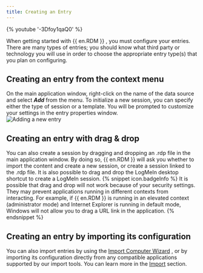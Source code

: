 ```yaml
---
title: Creating an Entry
---
```

{% youtube '-3Dfoy1qaQ0' %}  

When getting started with {{ en.RDM }} , you must configure your entries. There are many types of entries; you should know what third party or technology you will use in order to choose the appropriate entry type(s) that you plan on configuring. 

## Creating an entry from the context menu 

On the main application window, right-click on the name of the data source and select ***Add***   from   the menu. To initialize a new session, you can specify either the type of session or a template. You will be prompted to customize your settings in the entry properties window.  
![Adding a new entry](https://webdevolutions.azureedge.net/docs/en/rdm/windows/clip11224.png) 

## Creating an entry with drag & drop 

You can also create a session by dragging and dropping an .rdp file in the main application window. By doing so, {{ en.RDM }} will ask you whether to import the content and create a new session, or create a session linked to the .rdp file. It is also possible to drag and drop the LogMeIn desktop shortcut to create a LogMeIn session. 
{% snippet icon.badgeInfo %} 
It is possible that drag and drop will not work because of your security settings. They may prevent applications running in different contexts from interacting. For example, if {{ en.RDM }} is running in an elevated context (administrator mode) and Internet Explorer is running in default mode, Windows will not allow you to drag a URL link in the application. 
{% endsnippet %}
 
## Creating an entry by importing its configuration 

You can also import entries by using the [Import Computer Wizard](/rdm/windows/commands/file/import/computer-wizard/) , or by importing its configuration directly from any compatible applications supported by our import tools. You can learn more in the [Import](/rdm/windows/commands/file/import/sessions/) section. 

